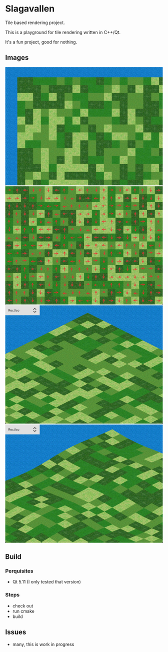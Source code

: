 # Slagavallen

Tile based rendering project.

This is a playground for tile rendering written in C++/Qt.

It's a fun project, good for nothing.

## Images
<img src="https://github.com/Loxodromics/slagavallen/raw/master/screenshots/Screenshot-2020-11-11-0.jpg" width="640px">
<img src="https://github.com/Loxodromics/slagavallen/raw/master/screenshots/Screenshot-2020-11-11-1.jpg" width="640px">
<img src="https://github.com/Loxodromics/slagavallen/raw/master/screenshots/Screenshot-2020-11-14-0.jpg" width="640px">
<img src="https://github.com/Loxodromics/slagavallen/raw/master/screenshots/Screenshot-2020-11-14-1.jpg" width="640px">

## Build

### Perquisites
* Qt 5.11 (I only tested that version)

### Steps
* check out
* run cmake
* build

## Issues
* many, this is work in progress
